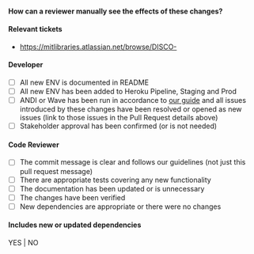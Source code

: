 #### How can a reviewer manually see the effects of these changes?

#### Relevant tickets

- https://mitlibraries.atlassian.net/browse/DISCO-

#### Developer

- [ ] All new ENV is documented in README
- [ ] All new ENV has been added to Heroku Pipeline, Staging and Prod
- [ ] ANDI or Wave has been run in accordance to
      [our guide](https://mitlibraries.github.io/guides/basics/a11y.html) and
      all issues introduced by these changes have been resolved or opened as new
      issues (link to those issues in the Pull Request details above)
- [ ] Stakeholder approval has been confirmed (or is not needed)

#### Code Reviewer

- [ ] The commit message is clear and follows our guidelines
      (not just this pull request message)
- [ ] There are appropriate tests covering any new functionality
- [ ] The documentation has been updated or is unnecessary
- [ ] The changes have been verified
- [ ] New dependencies are appropriate or there were no changes

#### Includes new or updated dependencies

YES | NO
